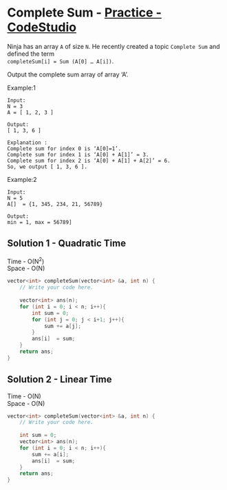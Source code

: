 # Complete Sum - [Practice - CodeStudio](https://www.codingninjas.com/codestudio/problems/complete-sum_3161880)

Ninja has an array `A` of size `N`. He recently created a topic `Complete Sum` and defined the term <br>
`completeSum[i] = Sum (A[0] … A[i])`.

Output the complete sum array of array ‘A’.

Example:1
```
Input:
N = 3
A = [ 1, 2, 3 ] 

Output:
[ 1, 3, 6 ]

Explanation : 
Complete sum for index 0 is ‘A[0]=1’.
Complete sum for index 1 is ‘A[0] + A[1]’ = 3.
Complete sum for index 2 is ‘A[0] + A[1] + A[2]’ = 6.
So, we output [ 1, 3, 6 ].
```
Example:2
```
Input:
N = 5
A[]  = {1, 345, 234, 21, 56789}

Output:
min = 1, max = 56789]
```

## Solution 1 - Quadratic Time

Time - O(N<sup>2</sup>)<br>
Space - O(N)

```cpp
vector<int> completeSum(vector<int> &a, int n) {
    // Write your code here.
    
    vector<int> ans(n);
    for (int i = 0; i < n; i++){
        int sum = 0;
        for (int j = 0; j < i+1; j++){
            sum += a[j];
        }
        ans[i]  = sum;
    }
    return ans;
}
```

## Solution 2 - Linear Time

Time - O(N)<br>
Space - O(N)

```cpp
vector<int> completeSum(vector<int> &a, int n) {
    // Write your code here.
    
    int sum = 0;
    vector<int> ans(n);
    for (int i = 0; i < n; i++){
        sum += a[i];
        ans[i]  = sum;
    }
    return ans;
}
```